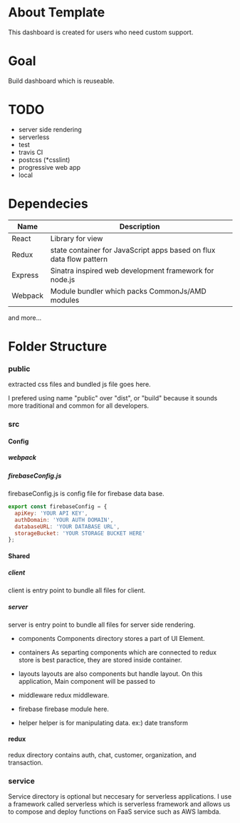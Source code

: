 # About Template

This dashboard is created for users who need custom support.

# Goal

Build dashboard which is reuseable.

# TODO
- server side rendering
- serverless
- test
- travis CI
- postcss (*csslint)
- progressive web app
- local

# Dependecies

|Name|Description|
|-|-|
|React|Library for view|
|Redux|state container for JavaScript apps based on flux data flow pattern|
|Express|Sinatra inspired web development framework for node.js|
|Webpack|Module bundler which packs CommonJs/AMD modules|

and more...

# Folder Structure

### public
extracted css files and bundled js file goes here.

I prefered using name "public" over "dist", or "build" because it sounds more traditional and common for all developers.

### src

#### Config
##### webpack

##### firebaseConfig.js

firebaseConfig.js is config file for firebase data base.

```javascript
export const firebaseConfig = {
  apiKey: 'YOUR API KEY',
  authDomain: 'YOUR AUTH DOMAIN',
  databaseURL: 'YOUR DATABASE URL',
  storageBucket: 'YOUR STORAGE BUCKET HERE'
};
```

#### Shared

##### client
client is entry point to bundle all files for client.

##### server
server is entry point to bundle all files for server side rendering.

- components
Components directory stores a part of UI Element.

- containers
As separting components which are connected to redux store is best paractice, they are stored inside container.

- layouts
layouts are also components but handle layout. On this application, Main component will be passed to

- middleware
redux middleware.

- firebase
firebase module here.

- helper
helper is for manipulating data. ex:) date transform

#### redux
redux directory contains auth, chat, customer, organization, and transaction.

### service

Service directory is optional but neccesary for serverless applications. I use a framework called serverless which is serverless framework and allows us to compose and deploy functions on FaaS service such as AWS lambda.



